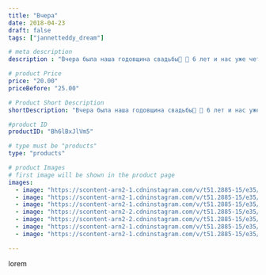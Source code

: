 ```yaml
---
title: "Вчера"
date: 2018-04-23
draft: false
tags: ["jannetteddy_dream"]

# meta description
description : "Вчера была наша годовщина свадьбы👰 🎩 6 лет и нас уже четверо 👨‍👩‍👦‍👦❤️ #годовщинасвадьбы #6лет #люблюсвоегомужа #любимыймуж #любимаясемья #яжелаювсемсчастья"

# product Price
price: "20.00"
priceBefore: "25.00"

# Product Short Description
shortDescription: "Вчера была наша годовщина свадьбы👰 🎩 6 лет и нас уже четверо 👨‍👩‍👦‍👦❤️ #годовщинасвадьбы #6лет #люблюсвоегомужа #любимыймуж #любимаясемья #яжелаювсемсчастья"

#product ID
productID: "Bh6lBxJlVm5"

# type must be "products"
type: "products"

# product Images
# first image will be shown in the product page
images:
  - image: "https://scontent-arn2-1.cdninstagram.com/v/t51.2885-15/e35/30589872_203556900429790_5433228668476325888_n.jpg?_nc_ht=scontent-arn2-1.cdninstagram.com&_nc_cat=110&_nc_ohc=2xSr7BweGiIAX-mV4iY&se=7&tp=1&oh=d39029c24d9877637876403fde7bc25d&oe=605A4B56&ig_cache_key=MTc2Mzg4NDIxNTEzNDY2OTkzNg%3D%3D.2"
  - image: "https://scontent-arn2-1.cdninstagram.com/v/t51.2885-15/e35/31232925_2030053240654309_3193945136815931392_n.jpg?_nc_ht=scontent-arn2-1.cdninstagram.com&_nc_cat=101&_nc_ohc=OdoQvD0o8O0AX9vKLu8&se=7&tp=1&oh=79057a953e88183f9915169787b26ea7&oe=605DA213&ig_cache_key=MTc2Mzg4NDI5NTM4ODY0MTM1OQ%3D%3D.2"
  - image: "https://scontent-arn2-1.cdninstagram.com/v/t51.2885-15/e35/30855309_793288757508562_2297905123671670784_n.jpg?_nc_ht=scontent-arn2-1.cdninstagram.com&_nc_cat=110&_nc_ohc=AGLoZ3ueKbUAX_EAWiZ&se=7&tp=1&oh=2c35dd2785f1a8b171e80eb642fd9c67&oe=605AEF2E&ig_cache_key=MTc2Mzg4NDM1MTgxODgwMTU3Mg%3D%3D.2"
  - image: "https://scontent-arn2-2.cdninstagram.com/v/t51.2885-15/e35/30593565_204569860319076_656837113878151168_n.jpg?_nc_ht=scontent-arn2-2.cdninstagram.com&_nc_cat=100&_nc_ohc=wWHSRJ-NYzEAX_tEY8O&se=7&tp=1&oh=2e8e03881ecdcd87d7e39b774a5df399&oe=605BFFF6&ig_cache_key=MTc2Mzg4NDI2MDUyNTM1MDI1MA%3D%3D.2"
  - image: "https://scontent-arn2-2.cdninstagram.com/v/t51.2885-15/e35/30605052_429985300787264_3606588517825642496_n.jpg?_nc_ht=scontent-arn2-2.cdninstagram.com&_nc_cat=108&_nc_ohc=KSCyBcM-hc0AX-aZXAo&se=7&tp=1&oh=77134a6b275fee05ab32321f82a7ac3d&oe=605CDB62&ig_cache_key=MTc2Mzg4NDM0OTg5NzczNzg0NQ%3D%3D.2"
  - image: "https://scontent-arn2-1.cdninstagram.com/v/t51.2885-15/e35/30589828_1245674805562744_763174882014920704_n.jpg?_nc_ht=scontent-arn2-1.cdninstagram.com&_nc_cat=104&_nc_ohc=u7RG11mzJeIAX-zGlzS&se=7&tp=1&oh=2422ffa0e64622d1ad40e2b0fe84c042&oe=605C460E&ig_cache_key=MTc2Mzg4NTA0MjM5Mzk5NTg3OA%3D%3D.2"
  - image: "https://scontent-arn2-1.cdninstagram.com/v/t51.2885-15/e35/30604139_1675162502598097_9088336611506126848_n.jpg?_nc_ht=scontent-arn2-1.cdninstagram.com&_nc_cat=101&_nc_ohc=e0nIikOd49gAX-h8e7Q&se=7&tp=1&oh=fa9764cb57e215d955267bb068d72a9a&oe=605ACEE7&ig_cache_key=MTc2Mzg4NDg2MzQzOTgxNTU3Nw%3D%3D.2"

---
```

lorem

